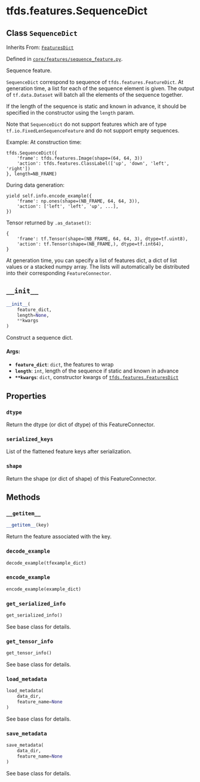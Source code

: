 <div itemscope itemtype="http://developers.google.com/ReferenceObject">
<meta itemprop="name" content="tfds.features.SequenceDict" />
<meta itemprop="path" content="Stable" />
<meta itemprop="property" content="dtype"/>
<meta itemprop="property" content="serialized_keys"/>
<meta itemprop="property" content="shape"/>
<meta itemprop="property" content="__getitem__"/>
<meta itemprop="property" content="__init__"/>
<meta itemprop="property" content="decode_example"/>
<meta itemprop="property" content="encode_example"/>
<meta itemprop="property" content="get_serialized_info"/>
<meta itemprop="property" content="get_tensor_info"/>
<meta itemprop="property" content="load_metadata"/>
<meta itemprop="property" content="save_metadata"/>
</div>

# tfds.features.SequenceDict

## Class `SequenceDict`

Inherits From: [`FeaturesDict`](../../tfds/features/FeaturesDict.md)



Defined in [`core/features/sequence_feature.py`](https://github.com/tensorflow/datasets/tree/master/tensorflow_datasets/core/features/sequence_feature.py).

Sequence feature.

`SequenceDict` correspond to sequence of `tfds.features.FeatureDict`. At
generation time, a list for each of the sequence element is given. The output
of `tf.data.Dataset` will batch all the elements of the sequence together.

If the length of the sequence is static and known in advance, it should be
specified in the constructor using the `length` param.

Note that `SequenceDict` do not support features which are of type
`tf.io.FixedLenSequenceFeature` and do not support empty sequences.

Example:
At construction time:

```
tfds.SequenceDict({
    'frame': tfds.features.Image(shape=(64, 64, 3))
    'action': tfds.features.ClassLabel(['up', 'down', 'left', 'right'])
}, length=NB_FRAME)
```

During data generation:

```
yield self.info.encode_example({
    'frame': np.ones(shape=(NB_FRAME, 64, 64, 3)),
    'action': ['left', 'left', 'up', ...],
})
```

Tensor returned by `.as_dataset()`:

```
{
    'frame': tf.Tensor(shape=(NB_FRAME, 64, 64, 3), dtype=tf.uint8),
    'action': tf.Tensor(shape=(NB_FRAME,), dtype=tf.int64),
}
```

At generation time, you can specify a list of features dict, a dict of list
values or a stacked numpy array. The lists will automatically be distributed
into their corresponding `FeatureConnector`.

<h2 id="__init__"><code>__init__</code></h2>

``` python
__init__(
    feature_dict,
    length=None,
    **kwargs
)
```

Construct a sequence dict.

#### Args:

* <b>`feature_dict`</b>: `dict`, the features to wrap
* <b>`length`</b>: `int`, length of the sequence if static and known in advance
* <b>`**kwargs`</b>: `dict`, constructor kwargs of <a href="../../tfds/features/FeaturesDict.md"><code>tfds.features.FeaturesDict</code></a>



## Properties

<h3 id="dtype"><code>dtype</code></h3>

Return the dtype (or dict of dtype) of this FeatureConnector.

<h3 id="serialized_keys"><code>serialized_keys</code></h3>

List of the flattened feature keys after serialization.

<h3 id="shape"><code>shape</code></h3>

Return the shape (or dict of shape) of this FeatureConnector.



## Methods

<h3 id="__getitem__"><code>__getitem__</code></h3>

``` python
__getitem__(key)
```

Return the feature associated with the key.

<h3 id="decode_example"><code>decode_example</code></h3>

``` python
decode_example(tfexample_dict)
```



<h3 id="encode_example"><code>encode_example</code></h3>

``` python
encode_example(example_dict)
```



<h3 id="get_serialized_info"><code>get_serialized_info</code></h3>

``` python
get_serialized_info()
```

See base class for details.

<h3 id="get_tensor_info"><code>get_tensor_info</code></h3>

``` python
get_tensor_info()
```

See base class for details.

<h3 id="load_metadata"><code>load_metadata</code></h3>

``` python
load_metadata(
    data_dir,
    feature_name=None
)
```

See base class for details.

<h3 id="save_metadata"><code>save_metadata</code></h3>

``` python
save_metadata(
    data_dir,
    feature_name=None
)
```

See base class for details.



